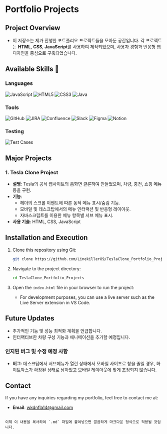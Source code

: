 # Portfolio Projects

## Project Overview

- 이 저장소는 제가 진행한 포트폴리오 프로젝트들을 모아둔 공간입니다. 각 프로젝트는 **HTML**, **CSS**, **JavaScript**를 사용하여 제작되었으며, 사용자 경험과 반응형 웹 디자인을 중심으로 구축되었습니다.

## Available Skills 💪

### Languages

![JavaScript](https://img.shields.io/badge/JavaScript-F7DF1E?style=for-the-badge&logo=javascript&logoColor=black)
![HTML5](https://img.shields.io/badge/HTML5-E34F26?style=for-the-badge&logo=html5&logoColor=white)
![CSS3](https://img.shields.io/badge/CSS3-1572B6?style=for-the-badge&logo=css3&logoColor=white)
![Java](https://img.shields.io/badge/Java-007396?style=for-the-badge&logo=java&logoColor=white)

### Tools

![GitHub](https://img.shields.io/badge/GitHub-181717?style=for-the-badge&logo=github&logoColor=white)
![JIRA](https://img.shields.io/badge/JIRA-0052CC?style=for-the-badge&logo=jira&logoColor=white)
![Confluence](https://img.shields.io/badge/Confluence-172B4D?style=for-the-badge&logo=confluence&logoColor=white)
![Slack](https://img.shields.io/badge/Slack-4A154B?style=for-the-badge&logo=slack&logoColor=white)
![Figma](https://img.shields.io/badge/Figma-F24E1E?style=for-the-badge&logo=figma&logoColor=white)
![Notion](https://img.shields.io/badge/Notion-000000?style=for-the-badge&logo=notion&logoColor=white)

### Testing

![Test Cases](https://img.shields.io/badge/Test%20Cases-007396?style=for-the-badge&logo=testing&logoColor=white)

## Major Projects

### 1. Tesla Clone Project

- **설명**: Tesla의 공식 웹사이트의 홈화면 클론하여 만들었으며, 차량, 충전, 쇼핑 메뉴 등을 구현.
- **기능**:
  - 헤더의 스크롤 이벤트에 따른 동적 메뉴 표시/숨김 기능.
  - 모바일 및 데스크탑에서의 메뉴 인터랙션 및 반응형 레이아웃.
  - 자바스크립트를 이용한 메뉴 항목별 서브 메뉴 표시.
- **사용 기술**: HTML, CSS, JavaScript

## Installation and Execution

1. Clone this repository using Git:

   ```bash
   git clone https://github.com/Linekiller89/TeslaClone_Portfolio_Projects.git

   ```

2. Navigate to the project directory:

   ```bash
   cd TeslaClone_Portfolio_Projects
   ```

3. Open the `index.html` file in your browser to run the project:
   - For development purposes, you can use a live server such as the Live Server extension in VS Code.

## Future Updates

- 추가적인 기능 및 성능 최적화 계획을 언급합니다.
- 인터랙티브한 차량 구성 기능과 애니메이션을 추가할 예정입니다.

### 인지된 버그 및 수정 예정 사항

- **버그**: 데스크탑에서 서브메뉴가 열린 상태에서 모바일 사이즈로 창을 줄일 경우, 화이트박스가 확장된 상태로 남아있고 모바일 레이아웃에 맞게 조정되지 않습니다.

## Contact

If you have any inquiries regarding my portfolio, feel free to contact me at:

- **Email**: [wkdnfla14@gmail.com](mailto:wkdnfla14@gmail.com)

```

이제 이 내용을 복사하여 `.md` 파일에 붙여넣으면 깔끔하게 마크다운 형식으로 적용될 것입니다.
```
